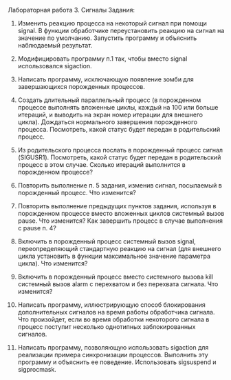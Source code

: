 Лабораторная работа 3. Сигналы
Задания:
1. Изменить реакцию процесса на некоторый сигнал при помощи signal. В функции обработчике переустановить реакцию на сигнал на значение по умолчанию. Запустить программу и объяснить наблюдаемый результат.

2. Модифицировать программу п.1 так, чтобы вместо signal использовался sigaction.

3. Написать программу, исключающую появление зомби для завершающихся порожденных процессов.

4. Создать длительный параллельный процесс (в порожденном процессе выполнять вложенные циклы, каждый на 100 или больше итераций, и выводить на экран номер итерации для внешнего цикла). Дождаться нормального завершения порожденного процесса. Посмотреть, какой статус будет передан в родительский процесс.

5. Из родительского процесса послать в порожденный процесс сигнал (SIGUSR1). Посмотреть, какой статус будет передан в родительский процесс в этом случае. Сколько итераций выполнится в порожденном процессе?

6. Повторить выполнение п. 5 задания, изменив сигнал, посылаемый в порожденный процесс. Что изменится?

7. Повторить выполнение предыдущих пунктов задания, используя в порожденном процессе вместо вложенных циклов системный вызов pause. Что изменится? Как завершить процесс в случае выполнения с pause п. 4?

8. Включить в порожденный процесс системный вызов signal, переопределяющий стандартную реакцию на сигнал (для внешнего цикла установить в функции максимальное значение параметра цикла). Что изменится?

9. Включить в порожденный процесс вместо системного вызова kill системный вызов alarm с перехватом и без перехвата сигнала. Что изменится?

10. Написать программу, иллюстрирующую способ блокирования дополнительных сигналов на время работы обработчика сигнала. Что произойдет, если во время обработки некоторого сигнала в процесс поступит несколько однотипных заблокированных сигналов.

11. Написать программу, позволяющую использовать sigaction для реализации примера синхронизации процессов. Выполнить эту программу и объяснить ее поведение. Использовать sigsuspend и sigprocmask.
